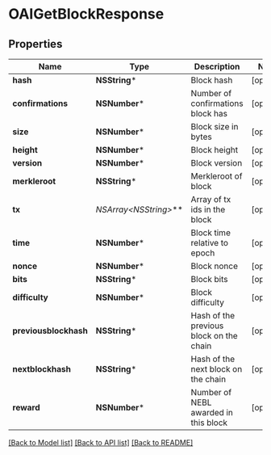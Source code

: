 # OAIGetBlockResponse

## Properties
Name | Type | Description | Notes
------------ | ------------- | ------------- | -------------
**hash** | **NSString*** | Block hash | [optional] 
**confirmations** | **NSNumber*** | Number of confirmations block has | [optional] 
**size** | **NSNumber*** | Block size in bytes | [optional] 
**height** | **NSNumber*** | Block height | [optional] 
**version** | **NSNumber*** | Block version | [optional] 
**merkleroot** | **NSString*** | Merkleroot of block | [optional] 
**tx** | **NSArray&lt;NSString*&gt;*** | Array of tx ids in the block | [optional] 
**time** | **NSNumber*** | Block time relative to epoch | [optional] 
**nonce** | **NSNumber*** | Block nonce | [optional] 
**bits** | **NSString*** | Block bits | [optional] 
**difficulty** | **NSNumber*** | Block difficulty | [optional] 
**previousblockhash** | **NSString*** | Hash of the previous block on the chain | [optional] 
**nextblockhash** | **NSString*** | Hash of the next block on the chain | [optional] 
**reward** | **NSNumber*** | Number of NEBL awarded in this block | [optional] 

[[Back to Model list]](../README.md#documentation-for-models) [[Back to API list]](../README.md#documentation-for-api-endpoints) [[Back to README]](../README.md)


